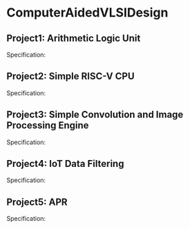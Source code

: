 # ComputerAidedVLSIDesign

## Project1: Arithmetic Logic Unit
Specification:



## Project2:  Simple RISC-V CPU
Specification:

## Project3: Simple Convolution and Image Processing Engine
Specification:

## Project4: IoT Data Filtering
Specification:

## Project5: APR
Specification:

